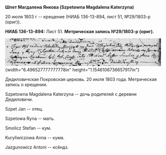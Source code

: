 **Шпет Магдалена Янкова (Szpetowna Magdalena Katerzyna)**

20 июля 1803 г -- крещение (НИАБ 136-13-894, лист 51, №29/1803-р
(ориг)).

**НИАБ 136-13-894:** Лист 51. **Метрическая запись №29/1803-р (ориг).**

![](./media/0d24daf2a3064a9cd5d2c152cfdc65e0f54d5a65.png){width="6.496527777777778in"
height="1.1546106736657917in"}

Дедиловичская Покровская церковь. 20 июля 1803 года. Метрическая запись
о крещении.

Szpetowna Magdalena Katerzyna -- дочь родителей с деревни Дедиловичи.

Szpet Jan -- отец.

Szpetowa Ryna -- мать.

Smolicz Stefan -- кум.

Kuryliwiczowa Anna -- кума.

Jazgunowicz Antoni -- ксёндз.
